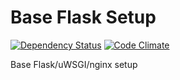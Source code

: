 # Base Flask Setup

[![Dependency Status](https://gemnasium.com/badges/github.com/albertyw/base-flask.svg)](https://gemnasium.com/github.com/albertyw/base-flask)
[![Code Climate](https://codeclimate.com/github/albertyw/base-flask/badges/gpa.svg)](https://codeclimate.com/github/albertyw/base-flask)

Base Flask/uWSGI/nginx setup
